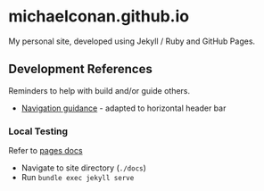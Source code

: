 # michaelconan.github.io

My personal site, developed using Jekyll / Ruby and GitHub Pages.

## Development References

Reminders to help with build and/or guide others.

- [Navigation guidance](https://planetjekyll.github.io/snippets/nav-with-data) - adapted to horizontal header bar

### Local Testing

Refer to [pages docs](https://docs.github.com/en/pages/setting-up-a-github-pages-site-with-jekyll/testing-your-github-pages-site-locally-with-jekyll)

- Navigate to site directory (`./docs`)
- Run `bundle exec jekyll serve`
